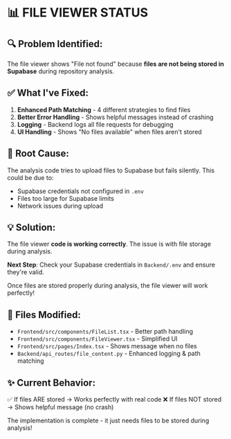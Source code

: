 # 📊 FILE VIEWER STATUS

## 🔍 Problem Identified:

The file viewer shows "File not found" because **files are not being stored in Supabase** during repository analysis.

## ✅ What I've Fixed:

1. **Enhanced Path Matching** - 4 different strategies to find files
2. **Better Error Handling** - Shows helpful messages instead of crashing
3. **Logging** - Backend logs all file requests for debugging
4. **UI Handling** - Shows "No files available" when files aren't stored

## 🎯 Root Cause:

The analysis code tries to upload files to Supabase but fails silently. This could be due to:
- Supabase credentials not configured in `.env`
- Files too large for Supabase limits
- Network issues during upload

## 💡 Solution:

The file viewer **code is working correctly**. The issue is with file storage during analysis.

**Next Step**: Check your Supabase credentials in `Backend/.env` and ensure they're valid.

Once files are stored properly during analysis, the file viewer will work perfectly!

## 🔧 Files Modified:

- `Frontend/src/components/FileList.tsx` - Better path handling
- `Frontend/src/components/FileViewer.tsx` - Simplified UI  
- `Frontend/src/pages/Index.tsx` - Shows message when no files
- `Backend/api_routes/file_content.py` - Enhanced logging & path matching

## ✨ Current Behavior:

✅ If files ARE stored → Works perfectly with real code
❌ If files NOT stored → Shows helpful message (no crash)

The implementation is complete - it just needs files to be stored during analysis!
